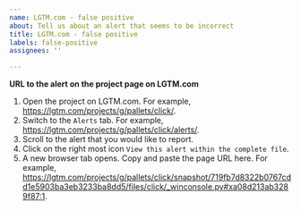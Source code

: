 ```yaml
---
name: LGTM.com - false positive
about: Tell us about an alert that seems to be incorrect
title: LGTM.com - false positive
labels: false-positive
assignees: ''

---
```


**URL to the alert on the project page on LGTM.com**

1. Open the project on LGTM.com.
For example, https://lgtm.com/projects/g/pallets/click/.
2. Switch to the `Alerts` tab. For example, https://lgtm.com/projects/g/pallets/click/alerts/.
3. Scroll to the alert that you would like to report.
4. Click on the right most icon `View this alert within the complete file`.
5. A new browser tab opens. Copy and paste the page URL here.
For example, https://lgtm.com/projects/g/pallets/click/snapshot/719fb7d8322b0767cdd1e5903ba3eb3233ba8dd5/files/click/_winconsole.py#xa08d213ab3289f87:1.
